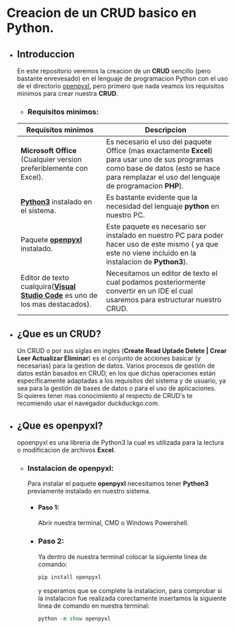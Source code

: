 # Creacion de un CRUD basico en Python.
* ##  Introduccion
    En este repositorio veremos la creacion de un **CRUD** sencillo (pero bastante enrevesado) en el lenguaje de programacion Python con el uso de el directorio [openpyxl](https://openpyxl.readthedocs.io/en/stable/), pero primero que nada veamos los requisitos minimos para crear nuestra **CRUD**.
    *  ### Requisitos minimos:

    Requisitos minimos | Descripcion
    -------------------|------------
    **Microsoft Office** (Cualquier version preferiblemente con Excel). | Es necesario el uso del paquete Office (mas exactamente **Excel**) para usar uno de sus programas como base de datos (esto se hace para remplazar el uso del lenguaje de programacion **PHP**).
    **[Python3](https://www.python.org/downloads/)** instalado en el sistema. | Es bastante evidente que la necesidad del lenguaje **python** en nuestro PC.
    Paquete **[openpyxl](https://openpyxl.readthedocs.io/en/stable/)** instalado. | Este paquete es necesario ser instalado en nuestro PC para poder hacer uso de este mismo ( ya que este no viene incluido en la instalacion de **Python3**).
    Editor de texto cualquira(**[Visual Studio Code](https://code.visualstudio.com/)** es uno de los mas destacados). | Necesitamos un editor de texto el cual podamos posteriormente convertir en un IDE el cual usaremos para estructurar nuestro CRUD.
* ## ¿Que es un CRUD?
    Un CRUD o por sus siglas en ingles (**Create Read Uptade Delete | Crear Leer Actualizar Eliminar**) es el conjunto de acciones basicar (y necesarias) para la gestion de datos. Varios procesos de gestión de datos están basados en CRUD, en los que dichas operaciones están específicamente adaptadas a los requisitos del sistema y de usuario, ya sea para la gestión de bases de datos o para el uso de aplicaciones.<br>
    Si quieres tener mas conocimiento al respecto de CRUD's te recomiendo usar el navegador duckduckgo.com.
* ## ¿Que es openpyxl?
    opoenpyxl es una libreria de Python3 la cual es utilizada para la lectura o modificacion de archivos **Excel**.

    * ### Instalacion de openpyxl:
        Para instalar el paquete **openpyxl** necesitamos tener **Python3** previamente instalado en nuestro sistema.<br>
        * #### Paso 1:
            Abrir nuestra terminal, CMD o Windows Powershell.
        * ### Paso 2:
            Ya dentro de nuestra terminal colocar la siguiente linea de comando: <br>
            ```tcl
            pip install openpyxl 
            ```
            y esperamos que se complete la instalacion, para comprobar si la instalacion fue realizada corectamente insertamos la siguiente linea de comando en nuestra terminal:<br>
            ```tcl
            python -m show openpyxl 
            ```
